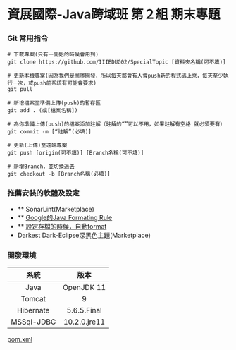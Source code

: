 # 資展國際-Java跨域班 第２組 期末專題

### Git 常用指令
```shell=
# 下載專案(只有一開始的時候會用到)
git clone https://github.com/IIIEDUG02/SpecialTopic [資料夾名稱(可不填)]

# 更新本機專案(因為我們是團隊開發，所以每天都會有人會push新的程式碼上來，每天至少執行一次，或push前系統有可能會要求)
git pull

# 新增檔案至準備上傳(push)的暫存區
git add . (或[檔案名稱])

# 為你準備上傳(push)的檔案添加註解（註解的“”可以不用，如果註解有空格 就必須要有）
git commit -m [“註解”(必填)]

# 更新(上傳)至遠端專案
git push [origin(可不填)] [Branch名稱(可不填)]

# 新增Branch，並切換過去
git checkout -b [Branch名稱(必填)]
```


### 推薦安裝的軟體及設定
- ** SonarLint(Marketplace)
- ** [Google的Java Formating Rule](http://www.practicesofmastery.com/post/eclipse-google-java-style-guide/)
- ** [設定存檔的時候，自動format](https://www.planetofbits.com/eclipse/how-to-enable-auto-formatting-in-eclipse/)
- Darkest Dark-Eclipse深黑色主題(Marketplace)

### 開發環境
|系統|版本|
|:-:|:-:|
|Java|OpenJDK 11|
|Tomcat|9|
|Hibernate|5.6.5.Final|
|MSSql-JDBC|10.2.0.jre11|
[pom.xml](pom.xml)

